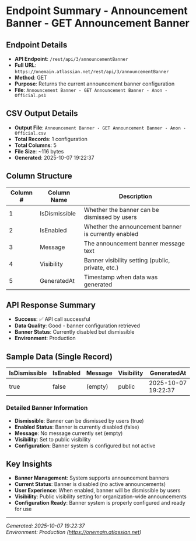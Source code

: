 # Endpoint Summary - Announcement Banner - GET Announcement Banner

## Endpoint Details
- **API Endpoint**: `/rest/api/3/announcementBanner`
- **Full URL**: `https://onemain.atlassian.net/rest/api/3/announcementBanner`
- **Method**: GET
- **Purpose**: Returns the current announcement banner configuration
- **File**: `Announcement Banner - GET Announcement Banner - Anon - Official.ps1`

## CSV Output Details
- **Output File**: `Announcement Banner - GET Announcement Banner - Anon - Official.csv`
- **Total Records**: 1 configuration
- **Total Columns**: 5
- **File Size**: ~116 bytes
- **Generated**: 2025-10-07 19:22:37

## Column Structure
| Column # | Column Name | Description |
|----------|-------------|-------------|
| 1 | IsDismissible | Whether the banner can be dismissed by users |
| 2 | IsEnabled | Whether the announcement banner is currently enabled |
| 3 | Message | The announcement banner message text |
| 4 | Visibility | Banner visibility setting (public, private, etc.) |
| 5 | GeneratedAt | Timestamp when data was generated |

## API Response Summary
- **Success**: ✅ API call successful
- **Data Quality**: Good - banner configuration retrieved
- **Banner Status**: Currently disabled but dismissible
- **Environment**: Production

## Sample Data (Single Record)

| IsDismissible | IsEnabled | Message | Visibility | GeneratedAt |
|---------------|-----------|---------|------------|-------------|
| true | false | (empty) | public | 2025-10-07 19:22:37 |

### Detailed Banner Information
- **Dismissible**: Banner can be dismissed by users (true)
- **Enabled Status**: Banner is currently disabled (false)
- **Message**: No message currently set (empty)
- **Visibility**: Set to public visibility
- **Configuration**: Banner system is configured but not active

## Key Insights
- **Banner Management**: System supports announcement banners
- **Current Status**: Banner is disabled (no active announcements)
- **User Experience**: When enabled, banner will be dismissible by users
- **Visibility**: Public visibility setting for organization-wide announcements
- **Configuration Ready**: Banner system is properly configured and ready for use

---
*Generated: 2025-10-07 19:22:37*  
*Environment: Production (https://onemain.atlassian.net)*
